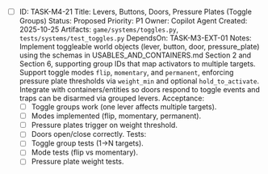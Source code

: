- [ ] ID: TASK-M4-21
  Title: Levers, Buttons, Doors, Pressure Plates (Toggle Groups)
  Status: Proposed
  Priority: P1
  Owner: Copilot Agent
  Created: 2025-10-25
  Artifacts: `game/systems/toggles.py`, `tests/systems/test_toggles.py`
  DependsOn: TASK-M3-EXT-01
  Notes:
  Implement toggleable world objects (lever, button, door, pressure_plate) using the schemas in USABLES_AND_CONTAINERS.md Section 2 and Section 6, supporting group IDs that map activators to multiple targets.
  Support toggle modes `flip`, `momentary`, and `permanent`, enforcing pressure plate thresholds via `weight_min` and optional `hold_to_activate`.
  Integrate with containers/entities so doors respond to toggle events and traps can be disarmed via grouped levers.
  Acceptance:
  - [ ] Toggle groups work (one lever affects multiple targets).
  - [ ] Modes implemented (flip, momentary, permanent).
  - [ ] Pressure plates trigger on weight threshold.
  - [ ] Doors open/close correctly.
  Tests:
  - [ ] Toggle group tests (1->N targets).
  - [ ] Mode tests (flip vs momentary).
  - [ ] Pressure plate weight tests.
